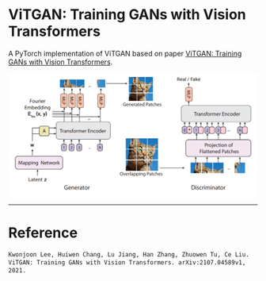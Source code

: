 # ViTGAN: Training GANs with Vision Transformers
A PyTorch implementation of ViTGAN based on paper [ViTGAN: Training GANs with Vision Transformers](https://arxiv.org/abs/2107.04589v1).

![Network Architecture image from the paper](model_ach.jpg)


---
# Reference
```
Kwonjoon Lee, Huiwen Chang, Lu Jiang, Han Zhang, Zhuowen Tu, Ce Liu. ViTGAN: Training GANs with Vision Transformers. arXiv:2107.04589v1, 2021.
```
